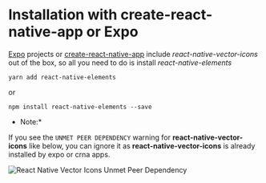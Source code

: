 # Installation with create-react-native-app or Expo

[Expo](https://expo.io) projects or [create-react-native-app](https://github.com/react-community/create-react-native-app) include *react-native-vector-icons* out of the box, so all you need to do
is install *react-native-elements*

```
yarn add react-native-elements
```
or

```
npm install react-native-elements --save
```

* Note:*

If you see the `UNMET PEER DEPENDENCY` warning for **react-native-vector-icons** like below, you can ignore it as **react-native-vector-icons** is already installed by expo or crna apps.

![React Native Vector Icons Unmet Peer Dependency](http://i.imgur.com/Uzwv5ue.png)
